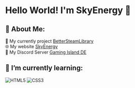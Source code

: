 # Hello World! I'm SkyEnergy 👋

## 💫 About Me:
🔭 My currently project [BetterSteamLibrary](https://drive.google.com/drive/folders/1fNS3gkPPBQLrGHueRYG6-ylSuUzAWsGZ?usp=sharing) <br>
🌐 My website [SkyEnergy](https://skyenergy0.github.io) <br>
🤝 My Discord Server [Gaming Island DE](https://discord.gg/9Dk55x96XC)

## 🌱 I’m currently learning:
![HTML5](https://img.shields.io/badge/html5-%23E34F26.svg?style=for-the-badge&logo=html5&logoColor=white) ![CSS3](https://img.shields.io/badge/css3-%231572B6.svg?style=for-the-badge&logo=css3&logoColor=white) 
